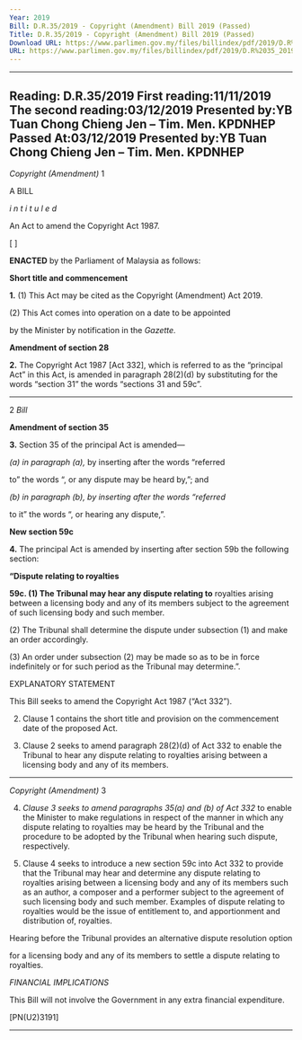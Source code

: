 ```yaml
---
Year: 2019
Bill: D.R.35/2019 - Copyright (Amendment) Bill 2019 (Passed)
Title: D.R.35/2019 - Copyright (Amendment) Bill 2019 (Passed)
Download URL: https://www.parlimen.gov.my/files/billindex/pdf/2019/D.R%2035_2019%20-%20eng.pdf
URL: https://www.parlimen.gov.my/files/billindex/pdf/2019/D.R%2035_2019%20-%20eng.pdf
---
```

---
Reading:
D.R.35/2019
First reading:11/11/2019
The second reading:03/12/2019
Presented by:YB Tuan Chong Chieng Jen – Tim. Men. KPDNHEP
Passed At:03/12/2019
Presented by:YB Tuan Chong Chieng Jen – Tim. Men. KPDNHEP
---

_Copyright (Amendment)_ 1

A BILL

_i n t i t u l e d_

An Act to amend the Copyright Act 1987.

[ ]

**ENACTED** by the Parliament of Malaysia as follows:

**Short title and commencement**

**1.** (1) This Act may be cited as the Copyright (Amendment) Act 2019.

(2) This Act comes into operation on a date to be appointed

by the Minister by notification in the _Gazette._

**Amendment of section 28**

**2.** The Copyright Act 1987 [Act 332], which is referred to as the
“principal Act” in this Act, is amended in paragraph 28(2)(d) by
substituting for the words “section 31” the words “sections 31
and 59c”.


-----

2 _Bill_

**Amendment of section 35**

**3.** Section 35 of the principal Act is amended—

_(a) in paragraph_ _(a),_ by inserting after the words “referred

to” the words “, or any dispute may be heard by,”; and

_(b) in paragraph_ _(b), by inserting after the words “referred_

to it” the words “, or hearing any dispute,”.

**New section 59c**

**4.** The principal Act is amended by inserting after section 59b
the following section:

**“Dispute relating to royalties**

**59c. (1) The Tribunal may hear any dispute relating to**
royalties arising between a licensing body and any of its
members subject to the agreement of such licensing body
and such member.

(2) The Tribunal shall determine the dispute under
subsection (1) and make an order accordingly.

(3) An order under subsection (2) may be made so as to
be in force indefinitely or for such period as the Tribunal
may determine.”.

EXPLANATORY STATEMENT

This Bill seeks to amend the Copyright Act 1987 (“Act 332”).

2. Clause 1 contains the short title and provision on the commencement date
of the proposed Act.

3. Clause 2 seeks to amend paragraph 28(2)(d) of Act 332 to enable the
Tribunal to hear any dispute relating to royalties arising between a licensing
body and any of its members.


-----

_Copyright (Amendment)_ 3

4. _Clause 3 seeks to amend paragraphs 35(a) and_ _(b) of Act 332_ to enable
the Minister to make regulations in respect of the manner in which any dispute
relating to royalties may be heard by the Tribunal and the procedure to be
adopted by the Tribunal when hearing such dispute, respectively.

5. Clause 4 seeks to introduce a new section 59c into Act 332 to provide
that the Tribunal may hear and determine any dispute relating to royalties
arising between a licensing body and any of its members such as an author,
a composer and a performer subject to the agreement of such licensing body
and such member. Examples of dispute relating to royalties would be the issue
of entitlement to, and apportionment and distribution of, royalties.

Hearing before the Tribunal provides an alternative dispute resolution option

for a licensing body and any of its members to settle a dispute relating to
royalties.

_FINANCIAL IMPLICATIONS_

This Bill will not involve the Government in any extra financial expenditure.

[PN(U2)3191]


-----

